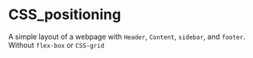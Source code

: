 # CSS_positioning
A simple layout of a webpage with `Header`, `Content`, `sidebar`, and `footer`.
Without `flex-box` or `CSS-grid`
